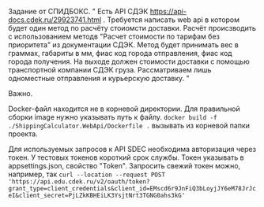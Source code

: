 Задание от СПИДБОКС.
"
Есть API СДЭК https://api-docs.cdek.ru/29923741.html .
Требуется написать web api в котором будет один метод по расчёту стоиомсти доставки. Расчёт происзводить с использованием методв "Расчет стоимости по тарифам без приоритета" из документации СДЭК.
Метод будет принимать вес в граммах, габариты в мм, фиас код города отправления, фиас код города получения. На выходе должен стоимости доставки с помощью транспортной компании СДЭК груза. Рассматриваем лишь одноместные отправления и курьерскую доставку.
"

Важно.

Docker-файл находится не в корневой директории. Для правильной сборки image нужно указывать путь к файлу. `docker build -f ./ShippingCalculator.WebApi/Dockerfile .` вызывать из корневой папки проекта.

Для используемых запросов к API SDEC необходима авторизация через токен. У тестовых токенов короткий срок службы. Токен указывать в appsettings.json, свойство "Token". Запросить свежий токен можно, например, так `curl --location --request POST 'https://api.edu.cdek.ru/v2/oauth/token?grant_type=client_credentials&client_id=EMscd6r9JnFiQ3bLoyjJY6eM78JrJceI&client_secret=PjLZkKBHEiLK3YsjtNrt3TGNG0ahs3kG'`
